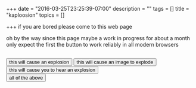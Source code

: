 +++
date = "2016-03-25T23:25:39-07:00"
description = ""
tags = []
title = "kaploosion"
topics = []

+++
if you are bored please come to this web page
<!--more-->
oh by the way since this page maybe a work in progress for about a month
only expect the first the button to work reliably in all modern browsers</br>

<img href="https://www.google.com/url?sa=i&rct=j&q=&esrc=s&source=images&cd=&cad=rja&uact=8&ved=0ahUKEwjkj76i293LAhUT8mMKHZVPBBsQjRwIBw&url=http%3A%2F%2Fphotobucket.com%2Fimages%2Fexplosion%2520gif&bvm=bv.117868183,d.cGc&psig=AFQjCNHj8VLoS5Y_lLk_wQd6baqdPD6Bbg&ust=1459059726273388"></img>


<audio src="audio/explosion.wav" id="a-explode"></audio>

<button onclick="alert('ka boom')">this will cause an explosion</button>
<button onclick="alert('ka boom')">this will cause an image to explode</button>
<button onclick="audioExplosion()">this will cause you to hear an explosion</button></br>
<button onclick="alert('ka boom')">all of the above </button>
<script src="/include/myLib.js"></script>
<script type="text/javascript">
function audioExplosion(){
  var audio = document.getElementById("a-explode");
  audio.play();
}
</script>
